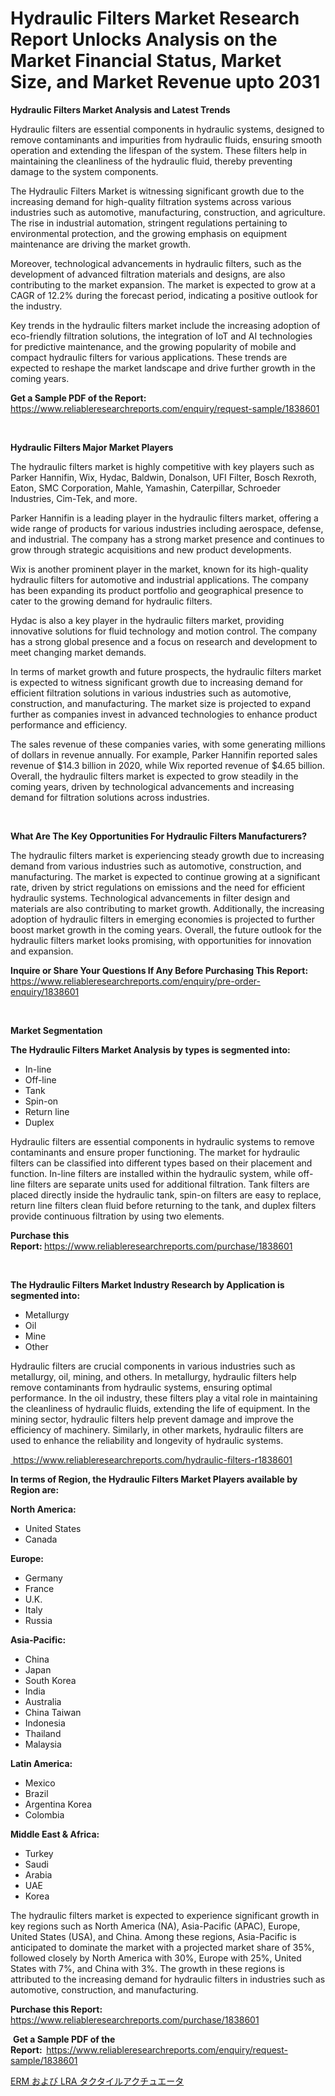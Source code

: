 <p><h1>Hydraulic Filters Market Research Report Unlocks Analysis on the Market Financial Status, Market Size, and Market Revenue upto 2031</h1></p><p><strong>Hydraulic Filters Market Analysis and Latest Trends</strong></p>
<p><p>Hydraulic filters are essential components in hydraulic systems, designed to remove contaminants and impurities from hydraulic fluids, ensuring smooth operation and extending the lifespan of the system. These filters help in maintaining the cleanliness of the hydraulic fluid, thereby preventing damage to the system components.</p><p>The Hydraulic Filters Market is witnessing significant growth due to the increasing demand for high-quality filtration systems across various industries such as automotive, manufacturing, construction, and agriculture. The rise in industrial automation, stringent regulations pertaining to environmental protection, and the growing emphasis on equipment maintenance are driving the market growth.</p><p>Moreover, technological advancements in hydraulic filters, such as the development of advanced filtration materials and designs, are also contributing to the market expansion. The market is expected to grow at a CAGR of 12.2% during the forecast period, indicating a positive outlook for the industry.</p><p>Key trends in the hydraulic filters market include the increasing adoption of eco-friendly filtration solutions, the integration of IoT and AI technologies for predictive maintenance, and the growing popularity of mobile and compact hydraulic filters for various applications. These trends are expected to reshape the market landscape and drive further growth in the coming years.</p></p>
<p><strong>Get a Sample PDF of the Report:&nbsp;</strong> <a href="https://www.reliableresearchreports.com/enquiry/request-sample/1838601">https://www.reliableresearchreports.com/enquiry/request-sample/1838601</a></p>
<p>&nbsp;</p>
<p><strong>Hydraulic Filters Major Market Players</strong></p>
<p><p>The hydraulic filters market is highly competitive with key players such as Parker Hannifin, Wix, Hydac, Baldwin, Donalson, UFI Filter, Bosch Rexroth, Eaton, SMC Corporation, Mahle, Yamashin, Caterpillar, Schroeder Industries, Cim-Tek, and more.</p><p>Parker Hannifin is a leading player in the hydraulic filters market, offering a wide range of products for various industries including aerospace, defense, and industrial. The company has a strong market presence and continues to grow through strategic acquisitions and new product developments.</p><p>Wix is another prominent player in the market, known for its high-quality hydraulic filters for automotive and industrial applications. The company has been expanding its product portfolio and geographical presence to cater to the growing demand for hydraulic filters.</p><p>Hydac is also a key player in the hydraulic filters market, providing innovative solutions for fluid technology and motion control. The company has a strong global presence and a focus on research and development to meet changing market demands.</p><p>In terms of market growth and future prospects, the hydraulic filters market is expected to witness significant growth due to increasing demand for efficient filtration solutions in various industries such as automotive, construction, and manufacturing. The market size is projected to expand further as companies invest in advanced technologies to enhance product performance and efficiency.</p><p>The sales revenue of these companies varies, with some generating millions of dollars in revenue annually. For example, Parker Hannifin reported sales revenue of $14.3 billion in 2020, while Wix reported revenue of $4.65 billion. Overall, the hydraulic filters market is expected to grow steadily in the coming years, driven by technological advancements and increasing demand for filtration solutions across industries.</p></p>
<p>&nbsp;</p>
<p><strong>What Are The Key Opportunities For Hydraulic Filters Manufacturers?</strong></p>
<p><p>The hydraulic filters market is experiencing steady growth due to increasing demand from various industries such as automotive, construction, and manufacturing. The market is expected to continue growing at a significant rate, driven by strict regulations on emissions and the need for efficient hydraulic systems. Technological advancements in filter design and materials are also contributing to market growth. Additionally, the increasing adoption of hydraulic filters in emerging economies is projected to further boost market growth in the coming years. Overall, the future outlook for the hydraulic filters market looks promising, with opportunities for innovation and expansion.</p></p>
<p><strong>Inquire or Share Your Questions If Any Before Purchasing This Report:</strong> <a href="https://www.reliableresearchreports.com/enquiry/pre-order-enquiry/1838601">https://www.reliableresearchreports.com/enquiry/pre-order-enquiry/1838601</a></p>
<p>&nbsp;</p>
<p><strong>Market Segmentation</strong></p>
<p><strong>The Hydraulic Filters Market Analysis by types is segmented into:</strong></p>
<p><ul><li>In-line</li><li>Off-line</li><li>Tank</li><li>Spin-on</li><li>Return line</li><li>Duplex</li></ul></p>
<p><p>Hydraulic filters are essential components in hydraulic systems to remove contaminants and ensure proper functioning. The market for hydraulic filters can be classified into different types based on their placement and function. In-line filters are installed within the hydraulic system, while off-line filters are separate units used for additional filtration. Tank filters are placed directly inside the hydraulic tank, spin-on filters are easy to replace, return line filters clean fluid before returning to the tank, and duplex filters provide continuous filtration by using two elements.</p></p>
<p><strong>Purchase this Report:&nbsp;</strong><a href="https://www.reliableresearchreports.com/purchase/1838601">https://www.reliableresearchreports.com/purchase/1838601</a></p>
<p>&nbsp;</p>
<p><strong>The Hydraulic Filters Market Industry Research by Application is segmented into:</strong></p>
<p><ul><li>Metallurgy</li><li>Oil</li><li>Mine</li><li>Other</li></ul></p>
<p><p>Hydraulic filters are crucial components in various industries such as metallurgy, oil, mining, and others. In metallurgy, hydraulic filters help remove contaminants from hydraulic systems, ensuring optimal performance. In the oil industry, these filters play a vital role in maintaining the cleanliness of hydraulic fluids, extending the life of equipment. In the mining sector, hydraulic filters help prevent damage and improve the efficiency of machinery. Similarly, in other markets, hydraulic filters are used to enhance the reliability and longevity of hydraulic systems.</p></p>
<p><a href="https://www.reliableresearchreports.com/hydraulic-filters-r1838601">&nbsp;https://www.reliableresearchreports.com/hydraulic-filters-r1838601</a></p>
<p><strong>In terms of Region, the Hydraulic Filters Market Players available by Region are:</strong></p>
<p>
    <p> <strong> North America: </strong>
        <ul>
            <li>United States</li>
            <li>Canada</li>
        </ul>
        </p> 
    <p> <strong> Europe: </strong>
        <ul>
            <li>Germany</li>
            <li>France</li>
            <li>U.K.</li>
            <li>Italy</li>
            <li>Russia</li>
        </ul>
        </p> 
    <p> <strong> Asia-Pacific: </strong>
        <ul>
            <li>China</li>
            <li>Japan</li>
            <li>South Korea</li>
            <li>India</li>
            <li>Australia</li>
            <li>China Taiwan</li>
            <li>Indonesia</li>
            <li>Thailand</li>
            <li>Malaysia</li>
        </ul>
        </p> 
    <p> <strong> Latin America: </strong>
        <ul>
            <li>Mexico</li>
            <li>Brazil</li>
            <li>Argentina Korea</li>
            <li>Colombia</li>
        </ul>
        </p> 
    <p> <strong> Middle East & Africa: </strong>
        <ul>
            <li>Turkey</li>
            <li>Saudi</li>
            <li>Arabia</li>
            <li>UAE</li>
            <li>Korea</li>
        </ul>
    </p>
    </p>
<p><p>The hydraulic filters market is expected to experience significant growth in key regions such as North America (NA), Asia-Pacific (APAC), Europe, United States (USA), and China. Among these regions, Asia-Pacific is anticipated to dominate the market with a projected market share of 35%, followed closely by North America with 30%, Europe with 25%, United States with 7%, and China with 3%. The growth in these regions is attributed to the increasing demand for hydraulic filters in industries such as automotive, construction, and manufacturing.</p></p>
<p><strong>Purchase this Report: </strong><a href="https://www.reliableresearchreports.com/purchase/1838601">https://www.reliableresearchreports.com/purchase/1838601</a></p>
<p>&nbsp;<strong>Get a Sample PDF of the Report:&nbsp;&nbsp;</strong><a href="https://www.reliableresearchreports.com/enquiry/request-sample/1838601">https://www.reliableresearchreports.com/enquiry/request-sample/1838601</a></p>
<p><strong></strong></p>
<p><p><a href="https://github.com/KaliMetz2023/Market-Research-Report-List-1/blob/main/6707213160640.md">ERM および LRA タクタイルアクチュエータ</a></p></p>